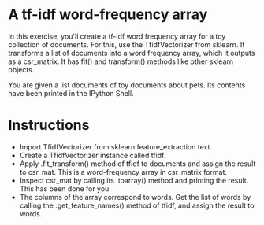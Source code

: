 # A tf-idf word-frequency array
In this exercise, you'll create a tf-idf word frequency array for a toy collection of documents. For this, use the TfidfVectorizer from sklearn. It transforms a list of documents into a word frequency array, which it outputs as a csr_matrix. It has fit() and transform() methods like other sklearn objects.

You are given a list documents of toy documents about pets. Its contents have been printed in the IPython Shell.

# Instructions
- Import TfidfVectorizer from sklearn.feature_extraction.text.
- Create a TfidfVectorizer instance called tfidf.
- Apply .fit_transform() method of tfidf to documents and assign the result to csr_mat. This is a word-frequency array in csr_matrix format.
- Inspect csr_mat by calling its .toarray() method and printing the result. This has been done for you.
- The columns of the array correspond to words. Get the list of words by calling the .get_feature_names() method of tfidf, and assign the result to words.

